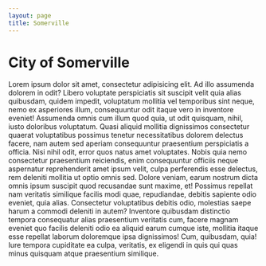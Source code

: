 ```yaml
---
layout: page
title: Somerville
---
```


# City of Somerville

Lorem ipsum dolor sit amet, consectetur adipisicing elit. Ad illo assumenda dolorem in odit? Libero voluptate perspiciatis sit suscipit velit quia alias quibusdam, quidem impedit, voluptatum mollitia vel temporibus sint neque, nemo ex asperiores illum, consequuntur odit itaque vero in inventore eveniet! Assumenda omnis cum illum quod quia, ut odit quisquam, nihil, iusto doloribus voluptatum. Quasi aliquid mollitia dignissimos consectetur quaerat voluptatibus possimus tenetur necessitatibus dolorem delectus facere, nam autem sed aperiam consequuntur praesentium perspiciatis a officia. Nisi nihil odit, error quos natus amet voluptates. Nobis quia nemo consectetur praesentium reiciendis, enim consequuntur officiis neque aspernatur reprehenderit amet ipsum velit, culpa perferendis esse delectus, rem deleniti mollitia ut optio omnis sed. Dolore veniam, earum nostrum dicta omnis ipsum suscipit quod recusandae sunt maxime, et! Possimus repellat nam veritatis similique facilis modi quae, repudiandae, debitis sapiente odio eveniet, quia alias. Consectetur voluptatibus debitis odio, molestias saepe harum a commodi deleniti in autem? Inventore quibusdam distinctio tempora consequatur alias praesentium veritatis cum, facere magnam eveniet quo facilis deleniti odio ea aliquid earum cumque iste, mollitia itaque esse repellat laborum doloremque ipsa dignissimos! Cum, quibusdam, quia! Iure tempora cupiditate ea culpa, veritatis, ex eligendi in quis qui quas minus quisquam atque praesentium similique.

